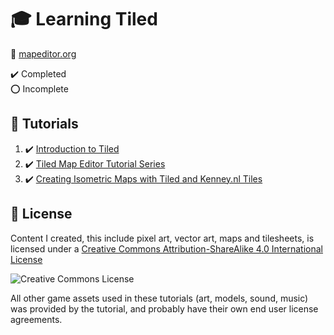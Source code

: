 # :mortar_board: Learning Tiled

:link: [mapeditor.org](https://www.mapeditor.org/)

:heavy_check_mark: Completed  
:o: Incomplete

## :beginner: Tutorials

1. :heavy_check_mark: [Introduction to Tiled](introduction-to-tiled/)
2. :heavy_check_mark: [Tiled Map Editor Tutorial Series](tiled-map-editor-tutorial-series/)
3. :heavy_check_mark: [Creating Isometric Maps with Tiled and Kenney.nl Tiles](isometric-maps-tiled-and-kenney/)

## :page_with_curl: License

Content I created, this include pixel art, vector art, maps and tilesheets, is licensed under a [Creative Commons Attribution-ShareAlike 4.0 International License](http://creativecommons.org/licenses/by-sa/4.0/)

![Creative Commons License](https://i.creativecommons.org/l/by-sa/4.0/88x31.png)

All other game assets used in these tutorials (art, models, sound, music) was provided by the tutorial, and probably have their own end user license agreements.
